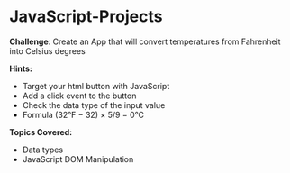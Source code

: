 # JavaScript-Projects
**Challenge**:
Create an App that will convert temperatures from Fahrenheit into Celsius degrees

**Hints:**
 - Target your html button with JavaScript
 - Add a click event to the button
 - Check the data type of the input value
 - Formula (32°F − 32) × 5/9 = 0°C

**Topics Covered:**
 - Data types
 - JavaScript DOM Manipulation

